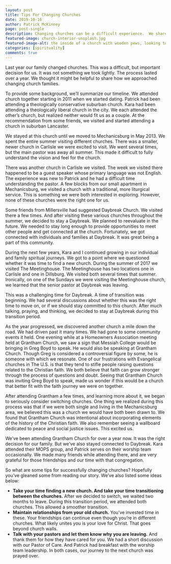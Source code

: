 ```yaml
---
layout: post
title: Tips For Changing Churches
date: 2019-10-16
author: Patrick McKinney
page: post-single
description: Changing churches can be a difficult experience.  We share some tips from our church transition that occured last year.  A few takeaways are to take your time finding a new church, maintain relationships from your old church, and to talk with your pastors and let them know why you are leaving.
featured-image: church-interior-unsplash.jpg
featured-image-alt: the inside of a church with wooden pews, looking toward the front
categories: [spirituality]
comments: true
---
```


Last year our family changed churches. This was a difficult, but important decision for us. It was not something we took lightly. The process lasted over a year. We thought it might be helpful to share how we approached changing church families.

To provide some background, we’ll summarize our timeline. We attended church together starting in 2011 when we started dating. Patrick had been attending a theologically conservative suburban church. Kara had been attending a theologically liberal church in the city. We each attended the other’s church, but realized neither would fit us as a couple. At the recommendation from some friends, we visited and started attending a church in suburban Lancaster. 

We stayed at this church until we moved to Mechanicsburg in May 2013. We spent the entire summer visiting different churches. There was a smaller, newer church in Carlisle we were excited to visit. We went several times, but the main pastor was away all summer. This made it difficult to fully understand the vision and feel for the church.

There was another church in Carlisle we visited. The week we visited there happened to be a guest speaker whose primary language was not English. The experience was new to Patrick and he had a difficult time understanding the pastor. A few blocks from our small apartment in Mechanicsburg, we visited a church with a traditional, more liturgical service. This is something we were both interested in exploring. However, none of these churches were the right one for us.

Some friends from Millersville had suggested Daybreak Church. We visited there a few times.  And after visiting these various churches throughout the summer, we decided to stay a Daybreak. We planned to reevaluate in the future. We needed to stay long enough to provide opportunities to meet other people and get connected at the church. Fortunately, we got connected with individuals and families at Daybreak. It was great being a part of this community.

During the next few years, Kara and I continued growing in our individual and family spiritual journeys.  We got to a point where we questioned whether it was time to find a new church.  During the summer of 2017 we visited The Meetinghouse. The Meetinghouse has two locations one in Carlisle and one in Dillsburg. We visited both several times that summer.  Ironically, on one of the Sundays we were visiting the Meetinghouse church, we learned that the senior pastor at Daybreak was leaving.

This was a challenging time for Daybreak. A time of transition was beginning. We had several discussions about whether this was the right time to move on, or if we should stay committed to this church. After much talking, praying, and thinking, we decided to stay at Daybreak during this transition period.

As the year progressed, we discovered another church a mile down the road.  We had driven past it many times.  We had gone to some community events it held.  One evening while at a Homeowners Association meeting held at Grantham Church, we saw a sign that Messiah College would be bringing in Greg Boyd to speak.  He would also be speaking at Grantham Church. Though Greg is considered a controversial figure by some, he is someone with which we resonate. One of our frustrations with Evangelical churches in The U.S. is that they tend to stifle people raising questions related to the Christian faith. We both believe that faith can grow stronger through the process of questions and doubt. Seeing that Grantham Church was inviting Greg Boyd to speak, made us wonder if this would be a church that better fit with the faith journey we were on together.

After attending Grantham a few times, and learning more about it, we began to seriously consider switching churches. One thing we realized during this process was that if we were both single and living in the Mechanicsburg area, we believed this was a church we would have both been drawn to. We found that Grantham Church was intentional about incorporating elements of the history of the Christian faith. We also remember seeing a wallboard dedicated to peace and social justice issues. This excited us.

We’ve been attending Grantham Church for over a year now.  It was the right decision for our family. But we’ve also stayed connected to Daybreak. Kara attended their MOPS group, and Patrick serves on their worship team occasionally. We made many friends while attending there, and are very grateful for those friendships and our time with that congregation.

So what are some tips for successfully changing churches? Hopefully you’ve gleaned some from reading our story. We’ve also listed some ideas below:

- **Take your time finding a new church. And take your time transitioning between the churches.**  After we decided to switch, we waited two months to leave.  During this transition period, we attended both churches.  This allowed a smoother transition.  
- **Maintain relationships from your old church.**  You’ve invested time in these.  Your friendships can continue even though you’re in different churches. What likely unites you is your love for Christ.  That goes beyond church walls.
- **Talk with your pastors and let them know why you are leaving.**  And thank them for how they have cared for you.  We had a short discussion with our Pastor of Care.  And Patrick had breakfast with the worship team leadership.  In both cases, our journey to the next church was prayed over.